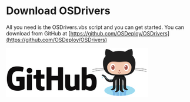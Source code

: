 # Download OSDrivers

All you need is the OSDrivers.vbs script and you can get started.  You can download from GitHub at [https://github.com/OSDeploy/OSDrivers](https://github.com/OSDeploy/OSDrivers)

[![](/assets/GitHub.png)](https://github.com/OSDeploy/OSDrivers/blob/master/OSDrivers.vbs)


